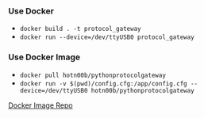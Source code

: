 ### Use Docker
- ```docker build . -t protocol_gateway ```
- ```docker run --device=/dev/ttyUSB0 protocol_gateway```

### Use Docker Image
- ``` docker pull hotn00b/pythonprotocolgateway ``` 
- ```docker run -v $(pwd)/config.cfg:/app/config.cfg --device=/dev/ttyUSB0 hotn00b/pythonprotocolgateway```

[Docker Image Repo](https://hub.docker.com/r/hotn00b/pythonprotocolgateway)